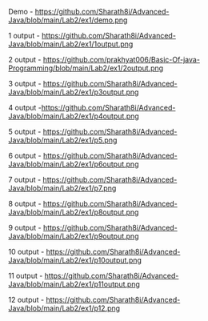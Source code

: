 Demo - https://github.com/Sharath8i/Advanced-Java/blob/main/Lab2/ex1/demo.png

1 output - https://github.com/Sharath8i/Advanced-Java/blob/main/Lab2/ex1/1output.png

2 output - https://github.com/prakhyat006/Basic-Of-java-Programming/blob/main/Lab2/ex1/2output.png

3 output - https://github.com/Sharath8i/Advanced-Java/blob/main/Lab2/ex1/p3output.png

4 output -https://github.com/Sharath8i/Advanced-Java/blob/main/Lab2/ex1/p4output.png

5 output - https://github.com/Sharath8i/Advanced-Java/blob/main/Lab2/ex1/p5.png

6 output - https://github.com/Sharath8i/Advanced-Java/blob/main/Lab2/ex1/p6output.png

7 output - https://github.com/Sharath8i/Advanced-Java/blob/main/Lab2/ex1/p7.png

8 output - https://github.com/Sharath8i/Advanced-Java/blob/main/Lab2/ex1/p8output.png

9 output - https://github.com/Sharath8i/Advanced-Java/blob/main/Lab2/ex1/p9output.png

10 output - https://github.com/Sharath8i/Advanced-Java/blob/main/Lab2/ex1/p10output.png

11 output - https://github.com/Sharath8i/Advanced-Java/blob/main/Lab2/ex1/p11output.png

12 output - https://github.com/Sharath8i/Advanced-Java/blob/main/Lab2/ex1/p12.png
 
